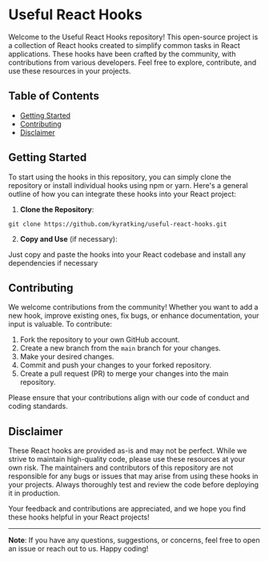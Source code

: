 # Useful React Hooks

Welcome to the Useful React Hooks repository! This open-source project is a collection of React hooks created to simplify common tasks in React applications. These hooks have been crafted by the community, with contributions from various developers. Feel free to explore, contribute, and use these resources in your projects.

## Table of Contents

- [Getting Started](#getting-started)
- [Contributing](#contributing)
- [Disclaimer](#disclaimer)

## Getting Started

To start using the hooks in this repository, you can simply clone the repository or install individual hooks using npm or yarn. Here's a general outline of how you can integrate these hooks into your React project:

1. **Clone the Repository**:

```
git clone https://github.com/kyratking/useful-react-hooks.git
```

2. **Copy and Use** (if necessary):

Just copy and paste the hooks into your React codebase and install any dependencies if necessary

## Contributing

We welcome contributions from the community! Whether you want to add a new hook, improve existing ones, fix bugs, or enhance documentation, your input is valuable. To contribute:

1. Fork the repository to your own GitHub account.
2. Create a new branch from the `main` branch for your changes.
3. Make your desired changes.
4. Commit and push your changes to your forked repository.
5. Create a pull request (PR) to merge your changes into the main repository.

Please ensure that your contributions align with our code of conduct and coding standards.

## Disclaimer

These React hooks are provided as-is and may not be perfect. While we strive to maintain high-quality code, please use these resources at your own risk. The maintainers and contributors of this repository are not responsible for any bugs or issues that may arise from using these hooks in your projects. Always thoroughly test and review the code before deploying it in production.

Your feedback and contributions are appreciated, and we hope you find these hooks helpful in your React projects!

---

**Note**: If you have any questions, suggestions, or concerns, feel free to open an issue or reach out to us. Happy coding!
